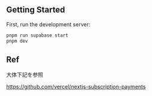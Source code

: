 ## Getting Started

First, run the development server:

```bash
pnpm run supabase start
pnpm dev
```

## Ref

大体下記を参照

https://github.com/vercel/nextjs-subscription-payments